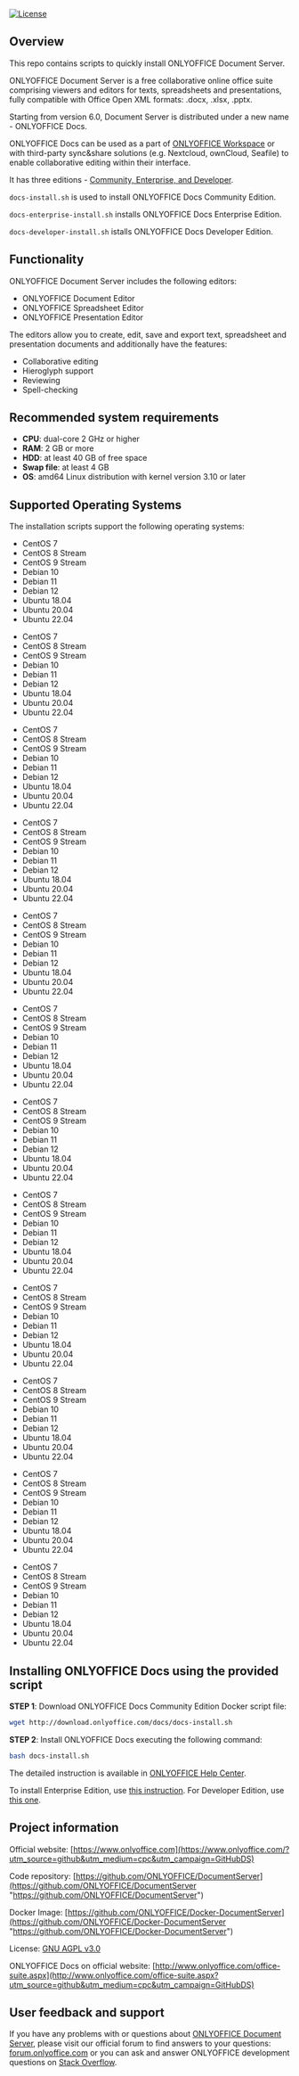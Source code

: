 [![License](https://img.shields.io/badge/License-GNU%20AGPL%20V3-green.svg?style=flat)](https://www.gnu.org/licenses/agpl-3.0.en.html) 

## Overview

This repo contains scripts to quickly install ONLYOFFICE Document Server.

ONLYOFFICE Document Server is a free collaborative online office suite comprising viewers and editors for texts, spreadsheets and presentations, fully compatible with Office Open XML formats: .docx, .xlsx, .pptx.

Starting from version 6.0, Document Server is distributed under a new name - ONLYOFFICE Docs. 

ONLYOFFICE Docs can be used as a part of [ONLYOFFICE Workspace](#onlyoffice-workspace) or with third-party sync&share solutions (e.g. Nextcloud, ownCloud, Seafile) to enable collaborative editing within their interface.

It has three editions - [Community, Enterprise, and Developer](#onlyoffice-docs-editions).

`docs-install.sh` is used to install ONLYOFFICE Docs Community Edition.

`docs-enterprise-install.sh` installs ONLYOFFICE Docs Enterprise Edition.

`docs-developer-install.sh` istalls ONLYOFFICE Docs Developer Edition. 

## Functionality

ONLYOFFICE Document Server includes the following editors:

* ONLYOFFICE Document Editor
* ONLYOFFICE Spreadsheet Editor
* ONLYOFFICE Presentation Editor

The editors allow you to create, edit, save and export text, spreadsheet and presentation documents and additionally have the features:

* Collaborative editing
* Hieroglyph support
* Reviewing
* Spell-checking

## Recommended system requirements

* **CPU**: dual-core 2 GHz or higher
* **RAM**: 2 GB or more
* **HDD**: at least 40 GB of free space
* **Swap file**: at least 4 GB
* **OS**: amd64 Linux distribution with kernel version 3.10 or later

## Supported Operating Systems

The installation scripts support the following operating systems:
<!-- OS-SUPPORT-LIST-START -->
- CentOS 7
- CentOS 8 Stream
- CentOS 9 Stream
- Debian 10
- Debian 11
- Debian 12
- Ubuntu 18.04
- Ubuntu 20.04
- Ubuntu 22.04

<!-- OS-SUPPORT-LIST-END -->
<!-- OS-SUPPORT-LIST-START -->
- CentOS 7
- CentOS 8 Stream
- CentOS 9 Stream
- Debian 10
- Debian 11
- Debian 12
- Ubuntu 18.04
- Ubuntu 20.04
- Ubuntu 22.04

<!-- OS-SUPPORT-LIST-END -->
<!-- OS-SUPPORT-LIST-START -->
- CentOS 7
- CentOS 8 Stream
- CentOS 9 Stream
- Debian 10
- Debian 11
- Debian 12
- Ubuntu 18.04
- Ubuntu 20.04
- Ubuntu 22.04

<!-- OS-SUPPORT-LIST-END -->
<!-- OS-SUPPORT-LIST-START -->
- CentOS 7
- CentOS 8 Stream
- CentOS 9 Stream
- Debian 10
- Debian 11
- Debian 12
- Ubuntu 18.04
- Ubuntu 20.04
- Ubuntu 22.04

<!-- OS-SUPPORT-LIST-END -->
<!-- OS-SUPPORT-LIST-START -->
- CentOS 7
- CentOS 8 Stream
- CentOS 9 Stream
- Debian 10
- Debian 11
- Debian 12
- Ubuntu 18.04
- Ubuntu 20.04
- Ubuntu 22.04

<!-- OS-SUPPORT-LIST-END -->
<!-- OS-SUPPORT-LIST-START -->
- CentOS 7
- CentOS 8 Stream
- CentOS 9 Stream
- Debian 10
- Debian 11
- Debian 12
- Ubuntu 18.04
- Ubuntu 20.04
- Ubuntu 22.04

<!-- OS-SUPPORT-LIST-END -->
<!-- OS-SUPPORT-LIST-START -->
- CentOS 7
- CentOS 8 Stream
- CentOS 9 Stream
- Debian 10
- Debian 11
- Debian 12
- Ubuntu 18.04
- Ubuntu 20.04
- Ubuntu 22.04

<!-- OS-SUPPORT-LIST-END -->
<!-- OS-SUPPORT-LIST-START -->
- CentOS 7
- CentOS 8 Stream
- CentOS 9 Stream
- Debian 10
- Debian 11
- Debian 12
- Ubuntu 18.04
- Ubuntu 20.04
- Ubuntu 22.04

<!-- OS-SUPPORT-LIST-END -->
<!-- OS-SUPPORT-LIST-START -->
- CentOS 7
- CentOS 8 Stream
- CentOS 9 Stream
- Debian 10
- Debian 11
- Debian 12
- Ubuntu 18.04
- Ubuntu 20.04
- Ubuntu 22.04

<!-- OS-SUPPORT-LIST-END -->
<!-- OS-SUPPORT-LIST-START -->
- CentOS 7
- CentOS 8 Stream
- CentOS 9 Stream
- Debian 10
- Debian 11
- Debian 12
- Ubuntu 18.04
- Ubuntu 20.04
- Ubuntu 22.04

<!-- OS-SUPPORT-LIST-END -->
<!-- OS-SUPPORT-LIST-START -->
- CentOS 7
- CentOS 8 Stream
- CentOS 9 Stream
- Debian 10
- Debian 11
- Debian 12
- Ubuntu 18.04
- Ubuntu 20.04
- Ubuntu 22.04

<!-- OS-SUPPORT-LIST-END -->
<!-- OS-SUPPORT-LIST-START -->
- CentOS 7
- CentOS 8 Stream
- CentOS 9 Stream
- Debian 10
- Debian 11
- Debian 12
- Ubuntu 18.04
- Ubuntu 20.04
- Ubuntu 22.04

<!-- OS-SUPPORT-LIST-END -->

## Installing ONLYOFFICE Docs using the provided script

**STEP 1**: Download ONLYOFFICE Docs Community Edition Docker script file:

```bash
wget http://download.onlyoffice.com/docs/docs-install.sh
```

**STEP 2**: Install ONLYOFFICE Docs executing the following command:

```bash
bash docs-install.sh
```

The detailed instruction is available in [ONLYOFFICE Help Center](https://helpcenter.onlyoffice.com/installation/docs-community-install-script.aspx). 

To install Enterprise Edition, use [this instruction](https://helpcenter.onlyoffice.com/installation/docs-enterprise-install-script.aspx). For Developer Edition, use [this one](https://helpcenter.onlyoffice.com/installation/docs-developer-install-script.aspx).

## Project information

Official website: [https://www.onlyoffice.com](https://www.onlyoffice.com/?utm_source=github&utm_medium=cpc&utm_campaign=GitHubDS)

Code repository: [https://github.com/ONLYOFFICE/DocumentServer](https://github.com/ONLYOFFICE/DocumentServer "https://github.com/ONLYOFFICE/DocumentServer")

Docker Image: [https://github.com/ONLYOFFICE/Docker-DocumentServer](https://github.com/ONLYOFFICE/Docker-DocumentServer "https://github.com/ONLYOFFICE/Docker-DocumentServer")

License: [GNU AGPL v3.0](https://onlyo.co/38YZGJh)

ONLYOFFICE Docs on official website: [http://www.onlyoffice.com/office-suite.aspx](http://www.onlyoffice.com/office-suite.aspx?utm_source=github&utm_medium=cpc&utm_campaign=GitHubDS)

## User feedback and support

If you have any problems with or questions about [ONLYOFFICE Document Server][2], please visit our official forum to find answers to your questions: [forum.onlyoffice.com][1] or you can ask and answer ONLYOFFICE development questions on [Stack Overflow][3].

  [1]: https://forum.onlyoffice.com
  [2]: https://github.com/ONLYOFFICE/DocumentServer
  [3]: http://stackoverflow.com/questions/tagged/onlyoffice
